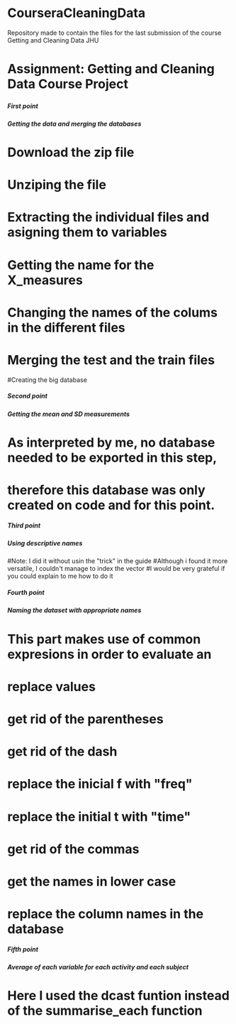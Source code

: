 # CourseraCleaningData
Repository made to contain the files for the last submission of the course Getting and Cleaning Data JHU

#####
# Assignment: Getting and Cleaning Data Course Project
#####


##### First point #####
##### Getting the data and merging the databases

# Download the zip file
# Unziping the file
# Extracting the individual files and asigning them to variables

# Getting the name for the X_measures

# Changing the names of the colums in the different files
# Merging the test and the train files
#Creating the big database

##### Second point #####
##### Getting the mean and SD measurements

# As interpreted by me, no database needed to be exported in this step, 
# therefore this database was only created on code and for this point.

##### Third point #####
##### Using descriptive names

#Note: I did it without usin the "trick" in the guide
#Although i found it more versatile, I couldn't manage to index the vector
#I would be very grateful if you could explain to me how to do it


##### Fourth point #####
##### Naming the dataset with appropriate names

# This part makes use of common expresions in order to evaluate an 
# replace values 

# get rid of the parentheses
# get rid of the dash
# replace the inicial f with "freq"
# replace the initial t with "time"
# get rid of the commas
# get the names in lower case

# replace the column names in the database


##### Fifth point #####
##### Average of each variable for each activity and each subject

# Here I used the dcast funtion instead of the summarise_each function
